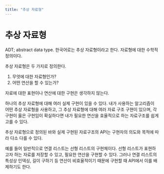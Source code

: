 ```yaml
---
title: "추상 자료형"
---
```

# 추상 자료형

ADT; abstract data type. 한국어로는 추상 자료형이라고 한다. 자료형에 대한
수학적 정의이다.

추상 자료형은 두 가지로 정의한다.

1. 무엇에 대한 자료형인가?
2. 어떤 연산을 할 수 있는가?

자료에 대한 표현이나 연산에 대한 구현은 생각하지 않는다.

하나의 추상 자료형에 대해 여러 실제 구현이 있을 수 있다. 내가 사용하는 알고리즘이
어떤 추상 자료형을 사용하고, 그 추상 자료형에 대해 여러 자료 구조 구현이 있으며,
각 구현이 옳은 구현임이 확실하다면 내가 필요한 연산을 효율적으로 하는 자료구조를
쉽게 고를 수 있다.

추상 자료형으로 정의된 바와 실제 구현된 자료구조의 API는 구현자의 의도와 목적에
따라 다소 다를 수 있다.

예를 들어 일반적으로 연결 리스트는 선형 리스트의 구현체이다.
선형 리스트가 표현하고자 하는 자료를 저장할 수 있고, 필요한 연산을 구현할 수 있다.
그러나 연결 리스트의 특성상 인덱싱, 길이 구하기 등 연산이 비효율적이기 때문에
구현할 때 API에서 이를 배제하기도 한다.
